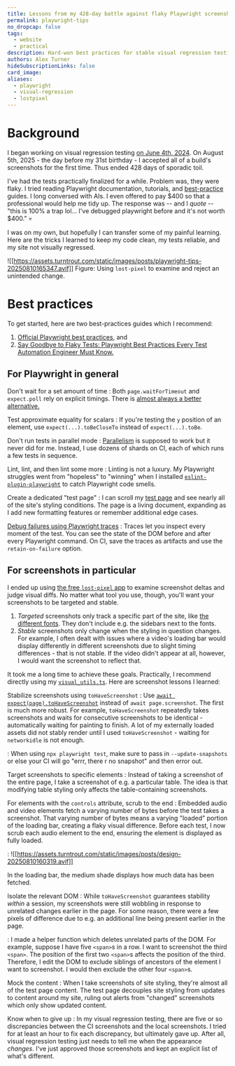 ```yaml
---
title: Lessons from my 428-day battle against flaky Playwright screenshots
permalink: playwright-tips
no_dropcap: false
tags:
  - website
  - practical
description: Hard-won best practices for stable visual regression testing.
authors: Alex Turner
hideSubscriptionLinks: false
card_image: 
aliases:
  - playwright
  - visual-regression
  - lostpixel
---
```

# Background

I began working on visual regression testing [on June 4th, 2024](https://github.com/alexander-turner/TurnTrout.com/commit/450764dede34619d6d0c9fb82be80fb2be4fd388). On August 5th, 2025 - the day before my 31st birthday - I accepted all of a build's screenshots for the first time. Thus ended 428 days of sporadic toil.

I've had the tests practically finalized for a while. Problem was, they were <span class="corrupted">flaky</span>. I tried reading Playwright documentation, tutorials, and [best-practice](https://playwright.dev/docs/best-practices) guides. I long conversed with AIs. I even offered to pay \$400 so that a professional would help me tidy up. The response was -- and I _quote_ -- "this is 100% a trap lol... I've debugged playwright before and it's not worth \$400." 💀

I was on my own, but hopefully I can transfer some of my painful learning. Here are the tricks I learned to keep my code clean, my tests reliable, and my site not visually regressed.

![[https://assets.turntrout.com/static/images/posts/playwright-tips-20250810165347.avif]]
Figure: Using `lost-pixel` to examine and reject an unintended change.

# Best practices

To get started, here are two best-practices guides which I recommend:
1. [Official Playwright best practices](https://playwright.dev/docs/best-practices), and
2. [Say Goodbye to Flaky Tests: Playwright Best Practices Every Test Automation Engineer Must Know.](https://medium.com/@samuel.sperling/say-goodbye-to-flaky-tests-playwright-best-practices-every-test-automation-engineer-must-know-9dfeb9bb5017)

## For Playwright in general

Don't wait for a set amount of time
: Both `page.waitForTimeout` and `expect.poll` rely on explicit timings. There is [almost always a better alternative.](https://www.checklyhq.com/learn/playwright/waits-and-timeouts/)

Test approximate equality for scalars
: If you're testing the `y` position of an element, use `expect(...).toBeCloseTo` instead of `expect(...).toBe`.

Don't run tests in parallel mode
: [Parallelism](https://playwright.dev/docs/test-parallel) is supposed to work but it never did for me. Instead, I use dozens of shards on CI, each of which runs a few tests in sequence.

Lint, lint, and then lint some more
: Linting is not a luxury. My Playwright struggles went from "hopeless" to "winning" when I installed [`eslint-plugin-playwright`](https://github.com/playwright-community/eslint-plugin-playwright) to catch Playwright code smells.

Create a dedicated "test page"
: I can scroll my [test page](/test-page) and see nearly all of the site's styling conditions. The page is a living document, expanding as I add new formatting features or remember additional edge cases.

[Debug failures using Playwright traces](https://playwright.dev/docs/trace-viewer)
: Traces let you inspect every moment of the test. You can see the state of the DOM before and after every Playwright command. On CI, save the traces as artifacts and use the `retain-on-failure` option.

## For screenshots in particular

I ended up using [the free `lost-pixel` app](lost-pixel.com) to examine screenshot deltas and judge visual diffs. No matter what tool you use, though, you'll want your screenshots to be targeted and stable.

1. _Targeted_ screenshots only track a specific part of the site, like [the different fonts](/test-page#formatting). They don't include e.g. the sidebars next to the fonts.
2. _Stable_ screenshots only change when the styling in question changes. For example, I often dealt with issues where a video's loading bar would display differently in different screenshots due to slight timing differences - that is not stable. If the video didn't appear at all, however, I would want the screenshot to reflect that.

It took me a long time to achieve these goals. Practically, I recommend directly using my [`visual_utils.ts`](https://github.com/alexander-turner/TurnTrout.com/blob/main/quartz/components/tests/visual_utils.ts). Here are screenshot lessons I learned:

Stabilize screenshots using `toHaveScreenshot`
: Use [`await expect(page).toHaveScreenshot`](https://playwright.dev/docs/test-snapshots) instead of `await page.screenshot`. The first is much more robust. For example, `toHaveScreenshot` repeatedly takes screenshots and waits for consecutive screenshots to be identical - automatically waiting for painting to finish. A lot of my externally loaded assets did not stably render until I used `toHaveScreenshot` - waiting for `networkidle` is not enough.

: When using `npx playwright test`, make sure to pass in `--update-snapshots` or else your CI will go "errr, there r no snapshot" and then error out.

Target screenshots to specific elements
: Instead of taking a screenshot of the entire page, I take a screenshot of e.g. a particular table. The idea is that modifying table styling only affects the table-containing screenshots.

For elements with the `controls` attribute, scrub to the end
: Embedded audio and video elements fetch a varying number of bytes before the test takes a screenshot. That varying number of bytes means a varying "loaded" portion of the loading bar, creating a flaky visual difference. Before each test, I now scrub each audio element to the end, ensuring the element is displayed as fully loaded.

: ![[https://assets.turntrout.com/static/images/posts/design-20250810160319.avif]] <figcaption>In the loading bar, the medium shade displays how much data has been fetched.</figcaption>

Isolate the relevant DOM
: While `toHaveScreenshot` guarantees stability _within_ a session, my screenshots were still wobbling in response to unrelated changes earlier in the page. For some reason, there were a few pixels of difference due to e.g. an additional line being present earlier in the page.

: I made a helper function which deletes unrelated parts of the DOM. For example, suppose I have five `<span>`s in a row. I want to screenshot the third `<span>`. The position of the first two `<span>`s affects the position of the third. Therefore, I edit the DOM to exclude siblings of ancestors of the element I want to screenshot. I would then exclude the other four `<span>`s.

Mock the content
: When I take screenshots of site styling, they're almost all of the test page content. The test page decouples site styling from updates to content around my site, ruling out alerts from "changed" screenshots which only show updated content.

Know when to give up
: In my visual regression testing, there are five or so discrepancies between the CI screenshots and the local screenshots. I tried for at least an hour to fix each discrepancy, but ultimately gave up. After all, visual regression testing just needs to tell me when the appearance _changes_. I've just approved those screenshots and kept an explicit list of what's different.
